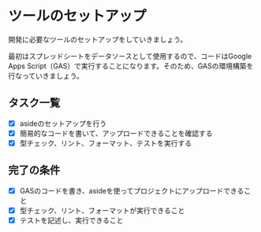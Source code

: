 <!--
Copyright 2023 Google LLC

Licensed under the Apache License, Version 2.0 (the "License");
you may not use this file except in compliance with the License.
You may obtain a copy of the License at

      http://www.apache.org/licenses/LICENSE-2.0

Unless required by applicable law or agreed to in writing, software
distributed under the License is distributed on an "AS IS" BASIS,
WITHOUT WARRANTIES OR CONDITIONS OF ANY KIND, either express or implied.
See the License for the specific language governing permissions and
limitations under the License.
-->
# ツールのセットアップ

開発に必要なツールのセットアップをしていきましょう。

最初はスプレッドシートをデータソースとして使用するので、コードはGoogle Apps Script（GAS）で実行することになります。そのため、GASの環境構築を行なっていきましょう。

## タスク一覧

- [x] asideのセットアップを行う
- [x] 簡易的なコードを書いて、アップロードできることを確認する
- [x] 型チェック、リント、フォーマット、テストを実行する

## 完了の条件

- [x] GASのコードを書き、asideを使ってプロジェクトにアップロードできること
- [x] 型チェック、リント、フォーマットが実行できること
- [x] テストを記述し、実行できること
